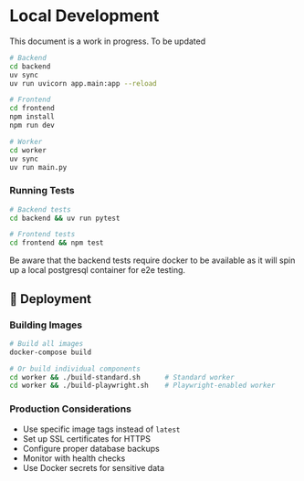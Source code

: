 # Local Development

This document is a work in progress. To be updated

```bash
# Backend
cd backend
uv sync
uv run uvicorn app.main:app --reload

# Frontend  
cd frontend
npm install
npm run dev

# Worker
cd worker
uv sync
uv run main.py
```

### Running Tests

```bash
# Backend tests
cd backend && uv run pytest

# Frontend tests
cd frontend && npm test
```

Be aware that the backend tests require docker to be available as it will spin up a local postgresql container for e2e testing.

## 🚀 Deployment

### Building Images

```bash
# Build all images
docker-compose build

# Or build individual components
cd worker && ./build-standard.sh      # Standard worker
cd worker && ./build-playwright.sh    # Playwright-enabled worker
```

### Production Considerations

- Use specific image tags instead of `latest`
- Set up SSL certificates for HTTPS
- Configure proper database backups
- Monitor with health checks
- Use Docker secrets for sensitive data
